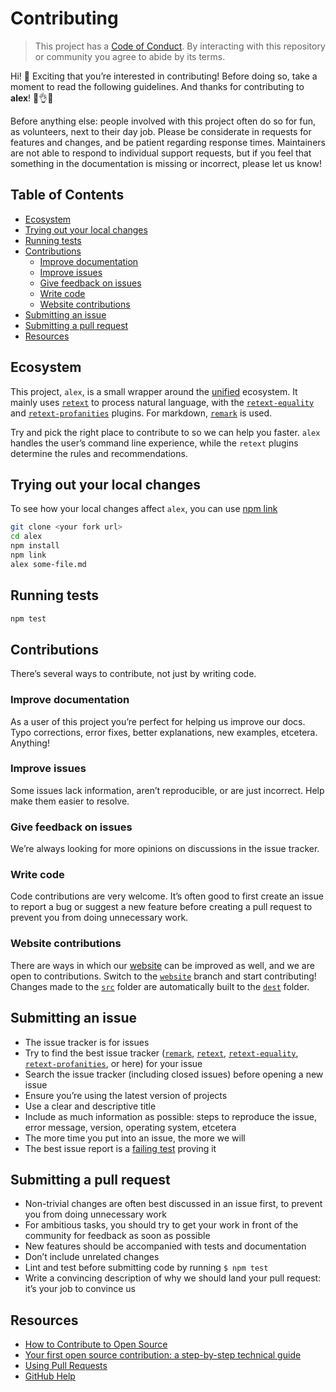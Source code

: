 # Contributing

> This project has a [Code of Conduct][coc].  By interacting with this
> repository or community you agree to abide by its terms.

Hi!  👋 Exciting that you’re interested in contributing!  Before doing so, take
a moment to read the following guidelines.  And thanks for contributing to
**alex**!  👏👌✨

Before anything else: people involved with this project often do so for fun,
as volunteers, next to their day job.  Please be considerate in requests for
features and changes, and be patient regarding response times.  Maintainers
are not able to respond to individual support requests, but if you feel
that something in the documentation is missing or incorrect, please
let us know!

## Table of Contents

*   [Ecosystem](#ecosystem)
*   [Trying out your local changes](#trying-out-your-local-changes)
*   [Running tests](#running-tests)
*   [Contributions](#contributions)
    *   [Improve documentation](#improve-documentation)
    *   [Improve issues](#improve-issues)
    *   [Give feedback on issues](#give-feedback-on-issues)
    *   [Write code](#write-code)
    *   [Website contributions](#website-contributions)
*   [Submitting an issue](#submitting-an-issue)
*   [Submitting a pull request](#submitting-a-pull-request)
*   [Resources](#resources)

## Ecosystem

This project, `alex`, is a small wrapper around the [unified][] ecosystem.
It mainly uses [`retext`][retext] to process natural language, with the
[`retext-equality`][equality] and [`retext-profanities`][profanities] plugins.
For markdown, [`remark`][remark] is used.

Try and pick the right place to contribute to so we can help you faster.
`alex` handles the user’s command line experience, while the `retext`
plugins determine the rules and recommendations.

## Trying out your local changes

To see how your local changes affect `alex`, you can use
[npm link](https://docs.npmjs.com/cli/link)

```sh
git clone <your fork url>
cd alex
npm install
npm link
alex some-file.md
```

## Running tests

```sh
npm test
```

## Contributions

There’s several ways to contribute, not just by writing code.

### Improve documentation

As a user of this project you’re perfect for helping us improve our docs.
Typo corrections, error fixes, better explanations, new examples, etcetera.
Anything!

### Improve issues

Some issues lack information, aren’t reproducible, or are just incorrect.
Help make them easier to resolve.

### Give feedback on issues

We’re always looking for more opinions on discussions in the issue tracker.

### Write code

Code contributions are very welcome.  It’s often good to first create an issue
to report a bug or suggest a new feature before creating a pull request to
prevent you from doing unnecessary work.

### Website contributions

There are ways in which our [website](https://alexjs.com/) can be improved as well, and we are open to contributions.
Switch to the [`website`](../../tree/website/) branch and start contributing! Changes made to the [`src`](../../tree/website/src) folder are automatically built to the [`dest`](../../tree/website/dest) folder.

## Submitting an issue

*   The issue tracker is for issues
*   Try to find the best issue tracker ([`remark`][remark], [`retext`][retext],
    [`retext-equality`][equality], [`retext-profanities`][profanities], or here)
    for your issue
*   Search the issue tracker (including closed issues) before opening a new
    issue
*   Ensure you’re using the latest version of projects
*   Use a clear and descriptive title
*   Include as much information as possible: steps to reproduce the issue,
    error message, version, operating system, etcetera
*   The more time you put into an issue, the more we will
*   The best issue report is a [failing test][unit-test] proving it

## Submitting a pull request

*   Non-trivial changes are often best discussed in an issue first, to prevent
    you from doing unnecessary work
*   For ambitious tasks, you should try to get your work in front of the
    community for feedback as soon as possible
*   New features should be accompanied with tests and documentation
*   Don’t include unrelated changes
*   Lint and test before submitting code by running `$ npm test`
*   Write a convincing description of why we should land your pull request:
    it’s your job to convince us

## Resources

*   [How to Contribute to Open Source](https://opensource.guide/how-to-contribute/)
*   [Your first open source contribution: a step-by-step technical guide](https://medium.com/@jenweber/your-first-open-source-contribution-a-step-by-step-technical-guide-d3aca55cc5a6)
*   [Using Pull Requests](https://help.github.com/articles/about-pull-requests/)
*   [GitHub Help](https://help.github.com)

[coc]: https://github.com/get-alex/alex/blob/master/code-of-conduct.md

[unified]: https://github.com/unifiedjs/unified

[remark]: https://github.com/remarkjs/remark

[retext]: https://github.com/retextjs/retext

[equality]: https://github.com/retextjs/retext-equality

[profanities]: https://github.com/retextjs/retext-profanities

[unit-test]: https://twitter.com/sindresorhus/status/579306280495357953
